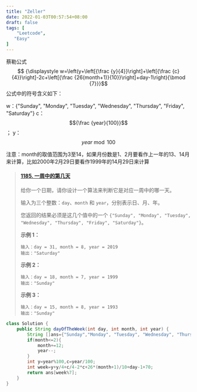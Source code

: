 ```yaml
---
title: "Zeller"
date: 2022-01-03T00:57:54+08:00
draft: false
tags: [                   
    "Leetcode",
   "Easy"
]
---
```


蔡勒公式
$$ {\displaystyle w=\left(y+\left[{\frac {y}{4}}\right]+\left[{\frac {c}{4}}\right]-2c+\left[{\frac {26(month+1)}{10}}\right]+day-1\right){\bmod {7}}}$$
公式中的符号含义如下：

w：{"Sunday", "Monday", "Tuesday", "Wednesday", "Thursday", "Friday", "Saturday"}
c：$${\frac {year}{100}}$$；
y：$$year \bmod {100}$$

注意：month的取值范围为3至14，如果月份数是1、2月要看作上一年的13、14月来计算，比如2000年2月29日要看作1999年的14月29日来计算



>#### [1185. 一周中的第几天](https://leetcode-cn.com/problems/day-of-the-week/)
>
>给你一个日期，请你设计一个算法来判断它是对应一周中的哪一天。
>
>输入为三个整数：`day`、`month` 和 `year`，分别表示日、月、年。
>
>您返回的结果必须是这几个值中的一个 `{"Sunday", "Monday", "Tuesday", "Wednesday", "Thursday", "Friday", "Saturday"}`。
>
> 
>
>**示例 1：**
>
>```
>输入：day = 31, month = 8, year = 2019
>输出："Saturday"
>```
>
>**示例 2：**
>
>```
>输入：day = 18, month = 7, year = 1999
>输出："Sunday"
>```
>
>**示例 3：**
>
>```
>输入：day = 15, month = 8, year = 1993
>输出："Sunday"
>```
>
>

```java
class Solution {
    public String dayOfTheWeek(int day, int month, int year) {
        String []ans={"Sunday","Monday", "Tuesday", "Wednesday", "Thursday", "Friday", "Saturday"};
        if(month<=2){
            month+=12;
            year--;
        }
        int y=year%100,c=year/100; 
        int week=y+y/4+c/4-2*c+26*(month+1)/10+day-1+70;
        return ans[week%7];
    }
}
```

